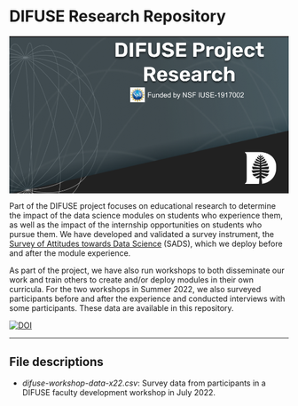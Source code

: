 # DIFUSE Research Repository

<img src="repository-assets/DIFUSE-research.png" alt="DIFUSE Project at Dartmouth College. Funded by NSF IUSE1917002" width="715" align="center" />

Part of the DIFUSE project focuses on educational research to determine the impact of the data science modules on students who experience them, as well as the impact of the internship opportunities on students who pursue them.  We have developed and validated a survey instrument, the <a href="https://github.com/difuse-dartmouth/Survey-of-Attitudes-towards-Data-Science">Survey of Attitudes towards Data Science</a> (SADS), which we deploy before and after the module experience.  

As part of the project, we have also run workshops to both disseminate our work and train others to create and/or deploy modules in their own curricula.  For the two workshops in Summer 2022, we also surveyed participants before and after the experience and conducted interviews with some participants.  These data are available in this repository.

[![DOI](https://zenodo.org/badge/632463532.svg)](https://zenodo.org/badge/latestdoi/632463532)

---

## File descriptions
- _difuse-workshop-data-x22.csv_:  Survey data from participants in a DIFUSE faculty development workshop in July 2022.
